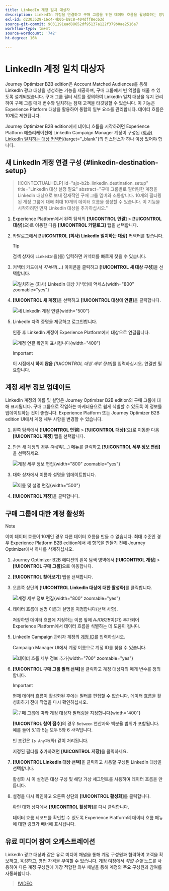 ```yaml
---
title: LinkedIn 계정 일치 대상자
description: LinkedIn 계정을 연결하고 구매 그룹을 위한 데이터 흐름을 활성화하는 방법에 대해 알아봅니다.
exl-id: d2303529-16c4-4b0b-b8c8-404dff8ec63d
source-git-commit: 9031191ead88652df95137a122f379b0ae2516a7
workflow-type: tm+mt
source-wordcount: '742'
ht-degree: 16%

---
```


# LinkedIn 계정 일치 대상자

Journey Optimizer B2B edition은 Account Matched Audiences를 통해 LinkedIn 광고 대상을 생성하는 기능을 제공하며, 구매 그룹에서 빈 역할을 채울 수 있도록 설계되었습니다. 구매 그룹 필터 세트를 정의하여 LinkedIn 일치 대상을 유지 관리하여 구매 그룹 매개 변수와 일치하는 잠재 고객을 타깃팅할 수 있습니다. 이 기능은 Experience Platform 대상을 활용하여 통합의 일부 요소를 관리합니다. 데이터 흐름은 10개로 제한됩니다.

Journey Optimizer B2B edition에서 데이터 흐름을 시작하려면 Experience Platform 애플리케이션에 LinkedIn Campaign Manager 계정이 구성된 [(회사) LinkedIn 일치하는 대상 커넥터](https://experienceleague.adobe.com/ko/docs/experience-platform/destinations/catalog/social/linkedin#connect){target="_blank"}의 인스턴스가 하나 이상 있어야 합니다.

## 새 LinkedIn 계정 연결 구성 {#linkedin-destination-setup}

>[!CONTEXTUALHELP]
>id="ajo-b2b_linkedin_destination_setup"
>title="LinkedIn 대상 설정 필요"
>abstract="구매 그룹별로 필터링한 계정을 Linkedin 대상으로 보내 잠재적인 구매 그룹 멤버와 소통합니다. 10개의 필터링된 계정 그룹에 대해 최대 10개의 데이터 흐름을 생성할 수 있습니다. 이 기능을 시작하려면 먼저 Linkedin 대상을 추가하십시오."

1. Experience Platform에서 왼쪽 탐색의 **[!UICONTROL 연결]** > **[!UICONTROL 대상]**(으)로 이동한 다음 **[!UICONTROL 카탈로그]** 탭을 선택합니다.

1. 카탈로그에서 **[!UICONTROL (회사) LinkedIn 일치하는 대상]** 커넥터를 찾습니다.

   >[!TIP]
   >
   >검색 상자에 `LinkedIn`을(를) 입력하면 커넥터를 빠르게 찾을 수 있습니다.

1. 커넥터 카드에서 _자세히_(**...**) 아이콘을 클릭하고 **[!UICONTROL 새 대상 구성]**&#x200B;을 선택합니다.

   ![일치하는 (회사) LinkedIn 대상 커넥터에 액세스](./assets/aep-destinations-catalog-linkedin.png){width="800" zoomable="yes"}

1. **[!UICONTROL 새 계정]**&#x200B;을 선택하고 **[!UICONTROL 대상에 연결]**&#x200B;을 클릭합니다.

   ![새 LinkedIn 계정 연결](./assets/aep-destinations-catalog-linkedin-new-account.png){width="500"}

1. LinkedIn 자격 증명을 제공하고 로그인합니다.

   인증 후 LinkedIn 계정이 Experience Platform에서 대상으로 연결됩니다.

   ![계정 연결 확인이 표시됩니다](./assets/aep-destinations-catalog-linkedin-connected.png){width="400"}

   >[!IMPORTANT]
   >
   >이 시점에서 **하지 않음** _[!UICONTROL 대상 세부 정보]_&#x200B;를 입력하십시오. 연결만 필요합니다.

## 계정 세부 정보 업데이트

LinkedIn 계정의 이름 및 설명은 Journey Optimizer B2B edition의 구매 그룹에 대해 표시됩니다. 구매 그룹으로 작업하는 마케터용으로 쉽게 식별할 수 있도록 이 정보를 업데이트하는 것이 좋습니다. Experience Platform 또는 Journey Optimizer B2B edition UI에서 계정 세부 사항을 변경할 수 있습니다.

1. 왼쪽 탐색에서 **[!UICONTROL 연결]** > **[!UICONTROL 대상]**(으)로 이동한 다음 **[!UICONTROL 계정]** 탭을 선택합니다.

1. 만든 새 계정의 경우 _자세히_(**...**) 메뉴를 클릭하고 **[!UICONTROL 세부 정보 편집]**&#x200B;을 선택하세요.

   ![계정 세부 정보 편집](./assets/aep-destinations-accounts-edit-details.png){width="800" zoomable="yes"}

1. 대화 상자에서 이름과 설명을 업데이트합니다.

   ![이름 및 설명 편집](./assets/destinations-linkedin-account-edit-details-dialog.png){width="500"}

1. **[!UICONTROL 저장]**&#x200B;을 클릭합니다.

## 구매 그룹에 대한 계정 활성화

>[!NOTE]
>
>이미 데이터 흐름이 10개인 경우 다른 데이터 흐름을 만들 수 없습니다. 최대 수준인 경우 Experience Platform B2B edition에서 새 항목을 만들기 전에 Journey Optimizer에서 하나를 삭제하십시오.

1. Journey Optimizer B2B 에디션의 왼쪽 탐색 영역에서 **[!UICONTROL 계정]** > **[!UICONTROL 구매 그룹]**&#x200B;으로 이동합니다.

1. **[!UICONTROL 찾아보기]** 탭을 선택합니다.

1. 오른쪽 상단의 **[!UICONTROL LinkedIn 대상에 대한 활성화]**&#x200B;를 클릭합니다.

   ![계정 세부 정보 편집](./assets/activate-linkedin-destination.png){width="800" zoomable="yes"}

1. 데이터 흐름에 설명 이름과 설명을 지정합니다(선택 사항).

   저장하면 데이터 흐름에 지정하는 이름 앞에 _AJOB2B_&#x200B;이(가) 추가되어 Experience Platform에서 데이터 흐름을 식별하는 데 도움이 됩니다.

1. LinkedIn Campaign 관리자 계정의 [계정 ID](https://www.linkedin.com/help/lms/answer/a424270)를 입력하십시오.

   Campaign Manager UI에서 계정 이름으로 계정 ID를 찾을 수 있습니다.

   ![데이터 흐름 세부 정보 추가](./assets/destinations-linkedin-activate-details.png){width="700" zoomable="yes"}

1. **[!UICONTROL 구매 그룹 필터 선택]**&#x200B;을 클릭하고 계정 대상자의 매개 변수를 정의합니다.

   >[!IMPORTANT]
   >
   >현재 데이터 흐름이 활성화된 후에는 필터를 편집할 수 없습니다. 데이터 흐름을 활성화하기 전에 작업을 다시 확인하십시오.

   ![구매 그룹에 따라 계정 대상자 필터링을 지정합니다](./assets/destinations-linkedin-activate-buying-group-filters.png){width="400"}

   **[!UICONTROL 참여 점수]**&#x200B;의 경우 `Between` 연산자와 백분율 범위가 포함됩니다. 예를 들어 5.1과 5는 모두 5와 6 _사이_&#x200B;입니다.

   빈 조건은 `Is Any`과(와) 같이 처리됩니다.

   지정된 필터를 추가하려면 **[!UICONTROL 저장]**&#x200B;을 클릭하세요.

1. **[!UICONTROL LinkedIn 대상 선택]**&#x200B;을 클릭하고 사용할 구성된 LinkedIn 대상을 선택합니다.

   활성화 시 이 설정은 대상 구성 및 해당 가상 세그먼트를 사용하여 데이터 흐름을 만듭니다.

1. 설정을 다시 확인하고 오른쪽 상단의 **[!UICONTROL 활성화]**&#x200B;를 클릭합니다.

   확인 대화 상자에서 **[!UICONTROL 활성화]**&#x200B;를 다시 클릭합니다.

   데이터 흐름 레코드를 확인할 수 있도록 Experience Platform의 데이터 흐름 메뉴에 대한 링크가 배너에 표시됩니다.

## 유료 미디어 참여 오케스트레이션

LinkedIn 광고 대상과 같은 유료 미디어 채널을 통해 계정 구성원과 협력하여 고객을 확보하고, 육성하고, 영업 자격을 부여할 수 있습니다. 계정 여정에서 _작업 수행_ 노드를 사용하여 다른 계정 구성원에 가장 적합한 외부 채널을 통해 계정의 주요 구성원과 참여를 자동화합니다.

>[!VIDEO](https://video.tv.adobe.com/v/3448649/?learn=on)